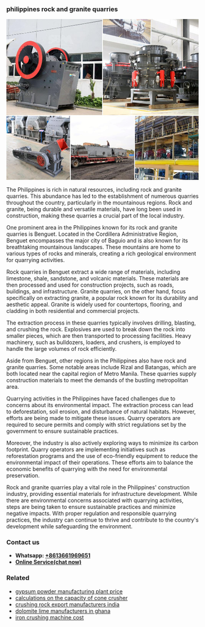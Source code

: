 <h3>philippines rock and granite quarries</h3><img src='1708587152.jpg' alt=''><p>The Philippines is rich in natural resources, including rock and granite quarries. This abundance has led to the establishment of numerous quarries throughout the country, particularly in the mountainous regions. Rock and granite, being durable and versatile materials, have long been used in construction, making these quarries a crucial part of the local industry.</p><p>One prominent area in the Philippines known for its rock and granite quarries is Benguet. Located in the Cordillera Administrative Region, Benguet encompasses the major city of Baguio and is also known for its breathtaking mountainous landscapes. These mountains are home to various types of rocks and minerals, creating a rich geological environment for quarrying activities.</p><p>Rock quarries in Benguet extract a wide range of materials, including limestone, shale, sandstone, and volcanic materials. These materials are then processed and used for construction projects, such as roads, buildings, and infrastructure. Granite quarries, on the other hand, focus specifically on extracting granite, a popular rock known for its durability and aesthetic appeal. Granite is widely used for countertops, flooring, and cladding in both residential and commercial projects.</p><p>The extraction process in these quarries typically involves drilling, blasting, and crushing the rock. Explosives are used to break down the rock into smaller pieces, which are then transported to processing facilities. Heavy machinery, such as bulldozers, loaders, and crushers, is employed to handle the large volumes of rock efficiently.</p><p>Aside from Benguet, other regions in the Philippines also have rock and granite quarries. Some notable areas include Rizal and Batangas, which are both located near the capital region of Metro Manila. These quarries supply construction materials to meet the demands of the bustling metropolitan area.</p><p>Quarrying activities in the Philippines have faced challenges due to concerns about its environmental impact. The extraction process can lead to deforestation, soil erosion, and disturbance of natural habitats. However, efforts are being made to mitigate these issues. Quarry operators are required to secure permits and comply with strict regulations set by the government to ensure sustainable practices.</p><p>Moreover, the industry is also actively exploring ways to minimize its carbon footprint. Quarry operators are implementing initiatives such as reforestation programs and the use of eco-friendly equipment to reduce the environmental impact of their operations. These efforts aim to balance the economic benefits of quarrying with the need for environmental preservation.</p><p>Rock and granite quarries play a vital role in the Philippines' construction industry, providing essential materials for infrastructure development. While there are environmental concerns associated with quarrying activities, steps are being taken to ensure sustainable practices and minimize negative impacts. With proper regulation and responsible quarrying practices, the industry can continue to thrive and contribute to the country's development while safeguarding the environment.</p><h3>Contact us</h3><ul><li><strong>Whatsapp:&nbsp;<a href="https://wa.me/8613661969651">+8613661969651</a></strong></li><li><a href="https://swt.shibang-china.com/?git&amp;zhl&amp;philippines rock and granite quarries"><strong>Online Service(chat now)</strong></a></li></ul><h3>Related</h3><ul><li><a href='gypsum powder manufacturing plant price.md'>gypsum powder manufacturing plant price</a></li><li><a href='calculations on the capacity of cone crusher.md'>calculations on the capacity of cone crusher</a></li><li><a href='crushing rock export manufacturers india.md'>crushing rock export manufacturers india</a></li><li><a href='dolomite lime manufacturers in ghana.md'>dolomite lime manufacturers in ghana</a></li><li><a href='iron crushing machine cost.md'>iron crushing machine cost</a></li></ul>